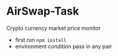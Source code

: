 # AirSwap-Task
Crypto currency market price monitor

- first run `npm install`
- environment condition pass in any pair
